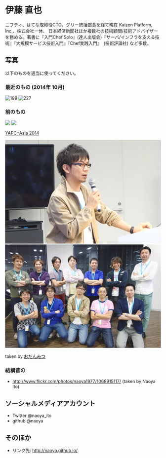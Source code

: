 伊藤 直也
=========

ニフティ、はてな取締役CTO、グリー統括部長を経て現在 Kaizen Platform, Inc.、株式会社一休、 日本経済新聞社ほか複数社の技術顧問/技術アドバイザーを務める。著書に『入門Chef Solo』(達人出版会)『サーバ/インフラを支える技術』『大規模サービス技術入門』『Chef実践入門』　(技術評論社) など多数。

写真
----

以下のものを適当に使ってください。

### 最近のもの (2014年 10月)

![198](https://cloud.githubusercontent.com/assets/8991/6816522/e2bbd9ce-d2d7-11e4-93c2-a28f5d9502ea.JPG)
![227](https://cloud.githubusercontent.com/assets/8991/6816523/e59694c2-d2d7-11e4-9070-f20da5d83fa0.JPG)

### 前のもの

![](https://cloud.githubusercontent.com/assets/8991/4159406/e71790e2-34a0-11e4-842c-cb6782c5925e.jpg)
![](https://cloud.githubusercontent.com/assets/8991/4159408/eb5006a8-34a0-11e4-9294-962667f8b777.jpg)

[YAPC::Asia 2014](http://30d.jp/yapcasia/7)

![](https://raw.githubusercontent.com/naoya/myprofile/master/images/profile_01.jpg)
![](https://raw.githubusercontent.com/naoya/myprofile/master/images/profile_02.jpg)

taken by [おだんみつ](http://matome.naver.jp/odai/2139520716110081501)

### 結構昔の

- http://www.flickr.com/photos/naoya1977/1068915117/ (taken by Naoya Ito)

ソーシャルメディアアカウント
----------------------------

- Twitter @naoya_ito
- github @naoya

そのほか
--------

- リンク先: http://naoya.github.io/

